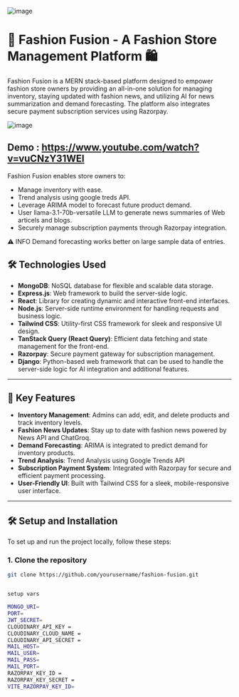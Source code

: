 ![image](https://github.com/user-attachments/assets/c9834afc-7a4a-4b15-bfea-b89870ca2d9d)


# 👗 Fashion Fusion - A Fashion Store Management Platform 🛍️

Fashion Fusion is a MERN stack-based platform designed to empower fashion store owners by providing an all-in-one solution for managing inventory, staying updated with fashion news, and utilizing AI for news summarization and demand forecasting. The platform also integrates secure payment subscription services using Razorpay.

![image](https://github.com/user-attachments/assets/70ed1197-c73d-4ee0-ada0-280c3cc3b463)

## Demo : https://www.youtube.com/watch?v=vuCNzY31WEI

Fashion Fusion enables store owners to:
- Manage inventory with ease.
- Trend analysis using google treds API.
- Leverage ARIMA model to forecast future product demand.
- User llama-3.1-70b-versatile LLM to generate news summaries of Web articels and blogs.
- Securely manage subscription payments through Razorpay integration.

⚠️ INFO 
Demand forecasting works better on large sample data of entries.



## 🛠️ Technologies Used

- **MongoDB**: NoSQL database for flexible and scalable data storage.
- **Express.js**: Web framework to build the server-side logic.
- **React**: Library for creating dynamic and interactive front-end interfaces.
- **Node.js**: Server-side runtime environment for handling requests and business logic.
- **Tailwind CSS**: Utility-first CSS framework for sleek and responsive UI design.
- **TanStack Query (React Query)**: Efficient data fetching and state management for the front-end.
- **Razorpay**: Secure payment gateway for subscription management.
- **Django**: Python-based web framework that can be used to handle the server-side logic for AI integration and additional features.
---

## 🔑 Key Features

- **Inventory Management**: Admins can add, edit, and delete products and track inventory levels.
- **Fashion News Updates**: Stay up to date with fashion news powered by News API and ChatGroq.
- **Demand Forecasting**: ARIMA is integrated to predict demand for inventory products.
- **Trend Analysis**: Trend Analysis using Google Trends API
- **Subscription Payment System**: Integrated with Razorpay for secure and efficient payment processing.
- **User-Friendly UI**: Built with Tailwind CSS for a sleek, mobile-responsive user interface.

---

## 🛠️ Setup and Installation

To set up and run the project locally, follow these steps:

### 1. Clone the repository
```bash
git clone https://github.com/yourusername/fashion-fusion.git


setup vars 

MONGO_URI=
PORT=
JWT_SECRET=
CLOUDINARY_API_KEY =
CLOUDINARY_CLOUD_NAME =
CLOUDINARY_API_SECRET =
MAIL_HOST=
MAIL_USER=
MAIL_PASS=
MAIL_PORT=
RAZORPAY_KEY_ID =
RAZORPAY_KEY_SECRET =
VITE_RAZORPAY_KEY_ID=
